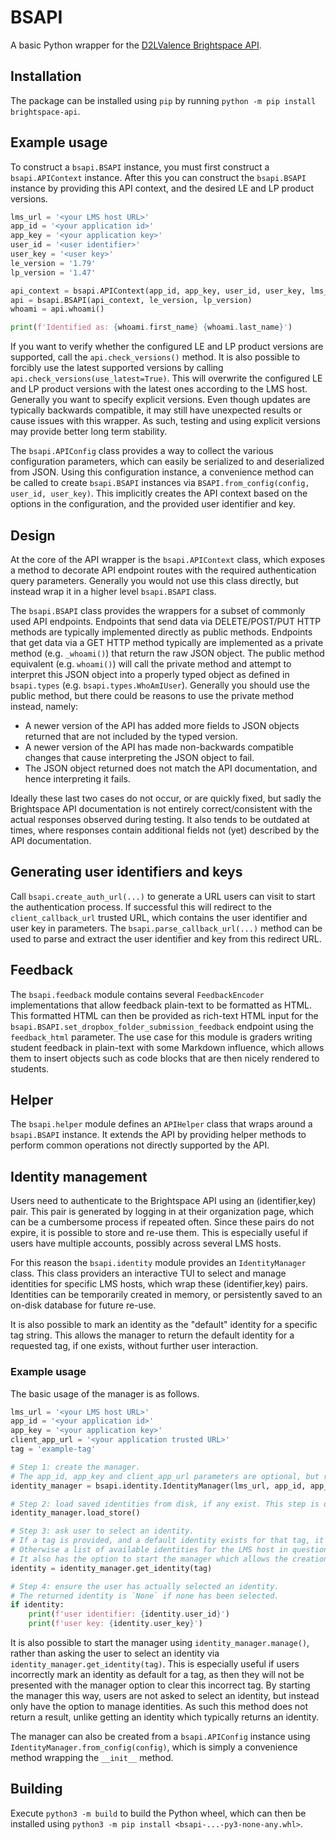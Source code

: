 # BSAPI

A basic Python wrapper for the [D2LValence Brightspace API](https://docs.valence.desire2learn.com).

## Installation

The package can be installed using `pip` by running `python -m pip install brightspace-api`.

## Example usage

To construct a `bsapi.BSAPI` instance, you must first construct a `bsapi.APIContext` instance.
After this you can construct the `bsapi.BSAPI` instance by providing this API context, and the desired LE and LP product versions.

```python
lms_url = '<your LMS host URL>'
app_id = '<your application id>'
app_key = '<your application key>'
user_id = '<user identifier>'
user_key = '<user key>'
le_version = '1.79'
lp_version = '1.47'

api_context = bsapi.APIContext(app_id, app_key, user_id, user_key, lms_url)
api = bsapi.BSAPI(api_context, le_version, lp_version)
whoami = api.whoami()

print(f'Identified as: {whoami.first_name} {whoami.last_name}')
```

If you want to verify whether the configured LE and LP product versions are supported, call the `api.check_versions()` method.
It is also possible to forcibly use the latest supported versions by calling `api.check_versions(use_latest=True)`.
This will overwrite the configured LE and LP product versions with the latest ones according to the LMS host.
Generally you want to specify explicit versions.
Even though updates are typically backwards compatible, it may still have unexpected results or cause issues with this wrapper.
As such, testing and using explicit versions may provide better long term stability.

The `bsapi.APIConfig` class provides a way to collect the various configuration parameters, which can easily be serialized to and deserialized from JSON.
Using this configuration instance, a convenience method can be called to create `bsapi.BSAPI` instances via `BSAPI.from_config(config, user_id, user_key)`.
This implicitly creates the API context based on the options in the configuration, and the provided user identifier and key.

## Design

At the core of the API wrapper is the `bsapi.APIContext` class, which exposes a method to decorate API endpoint routes with the required authentication query parameters.
Generally you would not use this class directly, but instead wrap it in a higher level `bsapi.BSAPI` class.

The `bsapi.BSAPI` class provides the wrappers for a subset of commonly used API endpoints.
Endpoints that send data via DELETE/POST/PUT HTTP methods are typically implemented directly as public methods.
Endpoints that get data via a GET HTTP method typically are implemented as a private method (e.g. `_whoami()`) that return the raw JSON object.
The public method equivalent (e.g. `whoami()`) will call the private method and attempt to interpret this JSON object into a properly typed object as defined in `bsapi.types` (e.g. `bsapi.types.WhoAmIUser`).
Generally you should use the public method, but there could be reasons to use the private method instead, namely:

- A newer version of the API has added more fields to JSON objects returned that are not included by the typed version.
- A newer version of the API has made non-backwards compatible changes that cause interpreting the JSON object to fail.
- The JSON object returned does not match the API documentation, and hence interpreting it fails.

Ideally these last two cases do not occur, or are quickly fixed, but sadly the Brightspace API documentation is not entirely correct/consistent with the actual responses observed during testing.
It also tends to be outdated at times, where responses contain additional fields not (yet) described by the API documentation.

## Generating user identifiers and keys

Call `bsapi.create_auth_url(...)` to generate a URL users can visit to start the authentication process.
If successful this will redirect to the `client_callback_url` trusted URL, which contains the user identifier and user key in parameters.
The `bsapi.parse_callback_url(...)` method can be used to parse and extract the user identifier and key from this redirect URL.

## Feedback

The `bsapi.feedback` module contains several `FeedbackEncoder` implementations that allow feedback plain-text to be formatted as HTML.
This formatted HTML can then be provided as rich-text HTML input for the `bsapi.BSAPI.set_dropbox_folder_submission_feedback` endpoint using the `feedback_html` parameter.
The use case for this module is graders writing student feedback in plain-text with some Markdown influence, which allows them to insert objects such as code blocks that are then nicely rendered to students.

## Helper

The `bsapi.helper` module defines an `APIHelper` class that wraps around a `bsapi.BSAPI` instance.
It extends the API by providing helper methods to perform common operations not directly supported by the API.

## Identity management

Users need to authenticate to the Brightspace API using an (identifier,key) pair.
This pair is generated by logging in at their organization page, which can be a cumbersome process if repeated often.
Since these pairs do not expire, it is possible to store and re-use them.
This is especially useful if users have multiple accounts, possibly across several LMS hosts.

For this reason the `bsapi.identity` module provides an `IdentityManager` class.
This class providers an interactive TUI to select and manage identities for specific LMS hosts, which wrap these (identifier,key) pairs.
Identities can be temporarily created in memory, or persistently saved to an on-disk database for future re-use.

It is also possible to mark an identity as the "default" identity for a specific tag string.
This allows the manager to return the default identity for a requested tag, if one exists, without further user interaction.

### Example usage

The basic usage of the manager is as follows.

```python
lms_url = '<your LMS host URL>'
app_id = '<your application id>'
app_key = '<your application key>'
client_app_url = '<your application trusted URL>'
tag = 'example-tag'

# Step 1: create the manager.
# The app_id, app_key and client_app_url parameters are optional, but required if you want users to be able to generate new (identifier,key) pairs.
identity_manager = bsapi.identity.IdentityManager(lms_url, app_id, app_key, client_app_url)

# Step 2: load saved identities from disk, if any exist. This step is optional, but results in an empty list of identities if skipped.
identity_manager.load_store()

# Step 3: ask user to select an identity.
# If a tag is provided, and a default identity exists for that tag, it is immediately returned without user interaction.
# Otherwise a list of available identities for the LMS host in question is presented from which the user can pick one.
# It also has the option to start the manager which allows the creation/removal and general management of stored/available identities for the LMS host in question.
identity = identity_manager.get_identity(tag)

# Step 4: ensure the user has actually selected an identity.
# The returned identity is `None` if none has been selected.
if identity:
    print(f'user identifier: {identity.user_id}')
    print(f'user key: {identity.user_key}')
```

It is also possible to start the manager using `identity_manager.manage()`, rather than asking the user to select an identity via `identity_manager.get_identity(tag)`.
This is especially useful if users incorrectly mark an identity as default for a tag, as then they will not be presented with the manager option to clear this incorrect tag.
By starting the manager this way, users are not asked to select an identity, but instead only have the option to manage identities.
As such this method does not return a result, unlike getting an identity which typically returns an identity.

The manager can also be created from a `bsapi.APIConfig` instance using `IdentityManager.from_config(config)`, which is simply a convenience method wrapping the `__init__` method.

## Building

Execute `python3 -m build` to build the Python wheel, which can then be installed using `python3 -m pip install <bsapi-...-py3-none-any.whl>`.